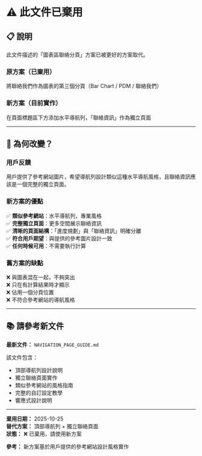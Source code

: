 # ⚠️ 此文件已棄用

## 📋 說明

此文件描述的「圖表區聯絡分頁」方案已被更好的方案取代。

### 原方案（已棄用）
將聯絡我們作為圖表的第三個分頁（Bar Chart / PDM / 聯絡我們）

### 新方案（目前實作）
在頁面標題區下方添加水平導航列，「聯絡資訊」作為獨立頁面

---

## 🔄 為何改變？

### 用戶反饋
用戶提供了參考網站圖片，希望導航列設計類似這種水平導航風格，且聯絡資訊應該是一個完整的獨立頁面。

### 新方案的優點
✅ **類似參考網站**：水平導航列，專業風格  
✅ **完整獨立頁面**：更多空間展示聯絡資訊  
✅ **清晰的頁面結構**：「進度規劃」與「聯絡資訊」明確分離  
✅ **符合用戶期望**：與提供的參考圖片設計一致  
✅ **任何時候可用**：不需要執行計算  

### 舊方案的缺點
❌ 與圖表混在一起，不夠突出  
❌ 只在有計算結果時才顯示  
❌ 佔用一個分頁位置  
❌ 不符合參考網站的導航風格  

---

## 📚 請參考新文件

**最新文件：** `NAVIGATION_PAGE_GUIDE.md`

該文件包含：
- 頂部導航列設計說明
- 獨立聯絡頁面實作
- 類似參考網站的風格指南
- 完整的自訂設定教學
- 響應式設計說明

---

**棄用日期：** 2025-10-25  
**替代方案：** 頂部導航列 + 獨立聯絡頁面  
**狀態：** ❌ 已棄用，請使用新方案

**參考：** 新方案基於用戶提供的參考網站設計風格實作
